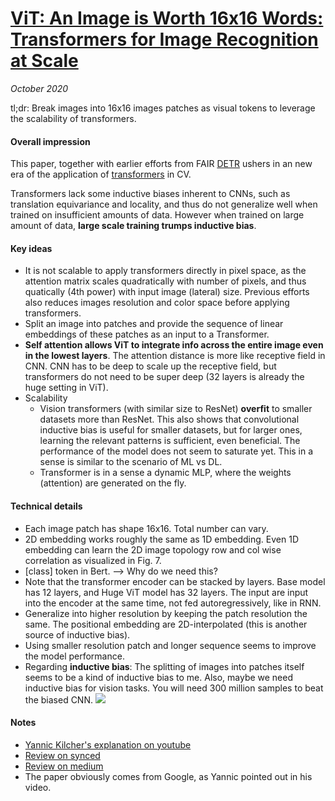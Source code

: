 # [ViT: An Image is Worth 16x16 Words: Transformers for Image Recognition at Scale](https://arxiv.org/abs/2010.11929)

_October 2020_

tl;dr: Break images into 16x16 images patches as visual tokens to leverage the scalability of transformers.

#### Overall impression
This paper, together with earlier efforts from FAIR [DETR](detr.md) ushers in an new era of the application of [transformers](transformer.md) in CV. 

Transformers lack some inductive biases inherent to CNNs, such as translation equivariance and locality, and thus do not generalize well when trained on insufficient amounts of data. However when trained on large amount of data, **large scale training trumps inductive bias**. 


#### Key ideas
- It is not scalable to apply transformers directly in pixel space, as the attention matrix scales quadratically with number of pixels, and thus quatically (4th power) with input image (lateral) size. Previous efforts also reduces images resolution and color space before applying transformers. 
- Split an image into patches and provide the sequence of linear embeddings of these patches as an input to a Transformer.
- **Self attention allows ViT to integrate info across the entire image even in the lowest layers**. The attention distance is more like receptive field in CNN. CNN has to be deep to scale up the receptive field, but transformers do not need to be super deep (32 layers is already the huge setting in ViT).
- Scalability
	- Vision transformers (with similar size to ResNet) **overfit** to smaller datasets more than ResNet. This also shows that convolutional inductive bias is useful for smaller datasets, but for larger ones, learning the relevant patterns is sufficient, even beneficial. The performance of the model does not seem to saturate yet. This in a sense is similar to the scenario of ML vs DL. 
	- Transformer is in a sense a dynamic MLP, where the weights (attention) are generated on the fly.

#### Technical details
- Each image patch has shape 16x16. Total number can vary.
- 2D embedding works roughly the same as 1D embedding. Even 1D embedding can learn the 2D image topology row and col wise correlation as visualized in Fig. 7.
- [class] token in Bert. --> Why do we need this?
- Note that the transformer encoder can be stacked by layers. Base model has 12 layers, and Huge ViT model has 32 layers. The input are input into the encoder at the same time, not fed autoregressively, like in RNN.
- Generalize into higher resolution by keeping the patch resolution the same. The positional embedding are 2D-interpolated (this is another source of inductive bias).
- Using smaller resolution patch and longer sequence seems to improve the model performance.
- Regarding **inductive bias**: The splitting of images into patches itself seems to be a kind of inductive bias to me. Also, maybe we need inductive bias for vision tasks. You will need 300 million samples to beat the biased CNN.
![](https://cdn-images-1.medium.com/max/1600/1*DzapK-rgcTejpJUcBKwD0w.png)

#### Notes
- [Yannic Kilcher's explanation on youtube](https://www.youtube.com/watch?v=TrdevFK_am4)
- [Review on synced](https://mp.weixin.qq.com/s/WC4LiTz7fIr2myl4CEjShw)
- [Review on medium](https://medium.com/swlh/an-image-is-worth-16x16-words-transformers-for-image-recognition-at-scale-brief-review-of-the-8770a636c6a8)
- The paper obviously comes from Google, as Yannic pointed out in his video.

